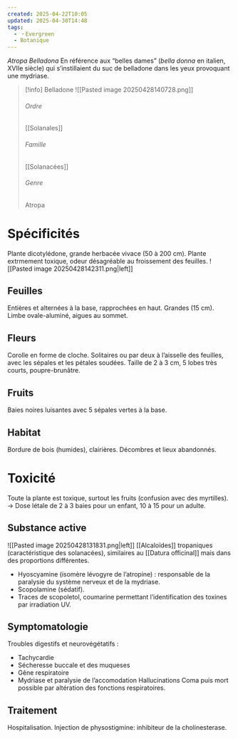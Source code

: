 ```yaml
---
created: 2025-04-22T10:05
updated: 2025-04-30T14:48
tags:
  - ・Evergreen
  - Botanique
---
```

*Atropa Belladona*
En référence aux “belles dames” (*bella donna* en italien, XVIIe siècle) qui s’instillaient du suc de belladone dans les yeux provoquant une mydriase.
>[!info] Belladone
> ![[Pasted image 20250428140728.png]]
> ###### Ordre
> [[Solanales]]
> ###### Famille
> [[Solanacées]]
> ###### Genre
> Atropa

# Spécificités

Plante dicotylédone, grande herbacée vivace (50 à 200 cm).
Plante extrmement toxique, odeur désagréable au froissement des feuilles.
![[Pasted image 20250428142311.png|left]]
## Feuilles

Entières et alternées à la base, rapprochées en haut.
Grandes (15 cm).
Limbe ovale-aluminé, aigues au sommet.

## Fleurs

Corolle en forme de cloche.
Solitaires ou par deux à l’aisselle des feuilles, avec les sépales et les pétales soudées.
Taille de 2 à 3 cm, 5 lobes très courts, poupre-brunâtre.

## Fruits

Baies noires luisantes avec 5 sépales vertes à la base.

## Habitat

Bordure de bois (humides), clairières.
Décombres et lieux abandonnés.

# Toxicité

Toute la plante est toxique, surtout les fruits (confusion avec des myrtilles).
→ Dose létale de 2 à 3 baies pour un enfant, 10 à 15 pour un adulte.

## Substance active
![[Pasted image 20250428131831.png|left]]
[[Alcaloïdes]] tropaniques (caractéristique des solanacées), similaires au [[Datura officinal]] mais dans des proportions différentes.
- Hyoscyamine (isomère lévogyre de l’atropine) : responsable de la paralysie du système nerveux et de la mydriase.
- Scopolamine (sédatif).
- Traces de scopoletol, coumarine permettant l’identification des toxines par irradiation UV.


## Symptomatologie

Troubles digestifs et neurovégétatifs :
- Tachycardie
- Sécheresse buccale et des muqueses
- Gêne respiratoire
- Mydriase et paralysie de l’accomodation
Hallucinations
Coma puis mort possible par altération des fonctions respiratoires.

## Traitement

Hospitalisation.
Injection de physostigmine: inhibiteur de la cholinesterase.